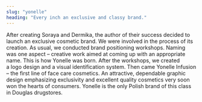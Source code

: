 ```yaml
---
slug: "yonelle"
heading: "Every inch an exclusive and classy brand."
---
```

After creating Soraya and Dermika, the author of their success decided to launch an exclusive cosmetic brand. We were involved in the process of its creation. As usual, we conducted brand positioning workshops. Naming was one aspect – creative work aimed at coming up with an appropriate name. This is how Yonelle was born. After the workshops, we created a logo design and a visual identification system. Then came Yonelle Infusion – the first line of face care cosmetics. An attractive, dependable graphic design emphasizing exclusivity and excellent quality cosmetics very soon won the hearts of consumers. Yonelle is the only Polish brand of this class in Douglas drugstores.